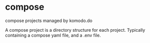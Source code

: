 # compose
compose projects managed by komodo.do

A compose project is a directory structure for each project. Typically containing a compose yaml file, and a .env file.
